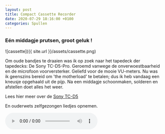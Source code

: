 ```yaml
---
layout: post
title: Compact Cassette Recorder
date: 2020-07-29 18:16:00 +0100
categories: Spullen
---
```


### Eén middagje prutsen, groot geluk !

![cassette]({{ site.url }}/assets/cassette.png)

Om oude bandjes te draaien was ik op zoek naar het tapedeck der tapedecks: De Sony TC-D5-Pro. Geroemd vanwege de onverwoestbaarheid en de microfoon voorversterker. Geliefd voor de mooie VU-meters.
Nu was ik geenszins bereid om 'the motherload' te betalen; dus ik heb vandaag een kneusje opgehaald uit de pijp. Na een middagje schoonmaken, solderen en afstellen doet alles het weer.

Lees hier meer over de [Sony TC-D5](https://walkmancentral.com/products/tc-d5)

En ouderwets zelfgezongen liedjes opnemen.

<audio src="http://prisse.net/floor_rose.mp3" controls>
Error: your web browser does not support this audio player.
</audio> 
